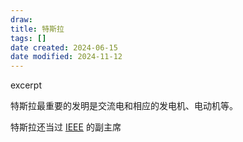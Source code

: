 ```yaml
---
draw:
title: 特斯拉
tags: []
date created: 2024-06-15
date modified: 2024-11-12
---
```


excerpt

<!-- more -->

特斯拉最重要的发明是交流电和相应的发电机、电动机等。

特斯拉还当过 [IEEE](IEEE.md) 的副主席
